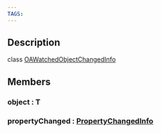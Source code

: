 ```yaml
---
TAGS:
---
```

## Description

class [OAWatchedObjectChangedInfo](/classes/2.0/OAWatchedObjectChangedInfo)



## Members

### object : T



### propertyChanged : [PropertyChangedInfo](/classes/2.0/PropertyChangedInfo)



